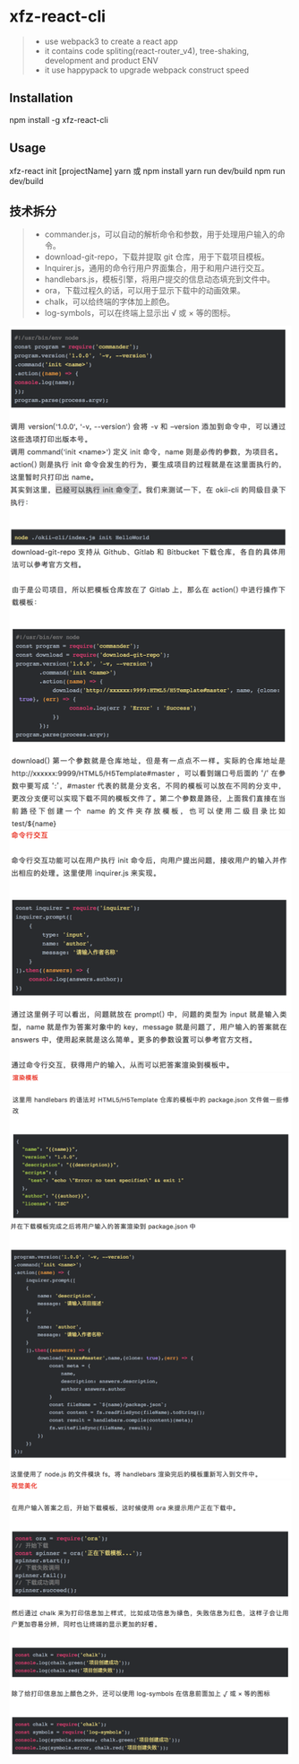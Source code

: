 # xfz-react-cli
> - use webpack3 to create a react app
> - it contains code spliting(react-router_v4), tree-shaking, development and product ENV
> - it use happypack to upgrade webpack construct speed

## Installation
npm install -g xfz-react-cli

## Usage
xfz-react init [projectName]
yarn 或 npm install
yarn run dev/build
npm run dev/build

## 技术拆分
> - commander.js，可以自动的解析命令和参数，用于处理用户输入的命令。
> - download-git-repo，下载并提取 git 仓库，用于下载项目模板。
> - Inquirer.js，通用的命令行用户界面集合，用于和用户进行交互。
> - handlebars.js，模板引擎，将用户提交的信息动态填充到文件中。
> - ora，下载过程久的话，可以用于显示下载中的动画效果。
> - chalk，可以给终端的字体加上颜色。
> - log-symbols，可以在终端上显示出 √ 或 × 等的图标。

![](readImg/1.png)
![](readImg/2.png)
![](readImg/3.png)
![](readImg/4.1.png)
![](readImg/4.2.png)
![](readImg/5.png)

